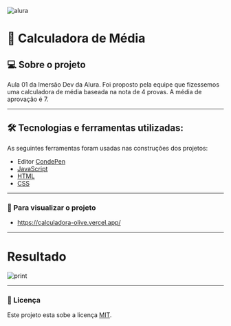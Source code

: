 ![alura](https://i.pinimg.com/originals/c2/48/05/c248059edddbd62ec65af6235998f901.png)



# :1234: Calculadora de Média

## 💻 Sobre o projeto

Aula 01 da Imersão Dev da Alura. Foi proposto pela equipe que fizessemos uma calculadora de média baseada na nota de 4 provas. A média de aprovação é 7. 

---

## 🛠 Tecnologias e ferramentas utilizadas:

As seguintes ferramentas foram usadas nas construções dos projetos:

- Editor [CondePen](https://codepen.io/)
- [JavaScript](https://developer.mozilla.org/pt-BR/docs/Web/JavaScript)
- [HTML](https://developer.mozilla.org/pt-BR/docs/Web/HTML)
- [CSS](https://developer.mozilla.org/pt-BR/docs/Web/CSS)

---

### :eyes: Para visualizar o projeto

- https://calculadora-olive.vercel.app/


---

# Resultado
![print](https://64.media.tumblr.com/0c8172774087177356f5cc68a1ef52ae/4824e67528c6bd9b-0f/s2048x3072/dffa378f93980747e8f425a1775cc231d32d360b.pnj)

---

### 📝 Licença

Este projeto esta sobe a licença [MIT](./license.txt).
